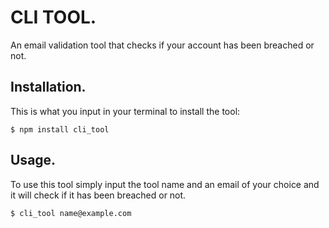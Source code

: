 # CLI TOOL.

An email validation tool that checks if your account has been breached or not.

## Installation.

This is what you input in your terminal to install the tool:

```
$ npm install cli_tool

```

## Usage.

To use this tool simply input the tool name and an email of your choice and it will check if it has been breached or not.

```
$ cli_tool name@example.com
```



